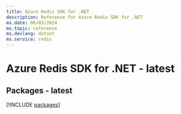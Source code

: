 ```yaml
---
title: Azure Redis SDK for .NET
description: Reference for Azure Redis SDK for .NET
ms.date: 06/03/2024
ms.topic: reference
ms.devlang: dotnet
ms.service: redis
---
```

# Azure Redis SDK for .NET - latest
## Packages - latest
[!INCLUDE [packages](redis-index.md)]